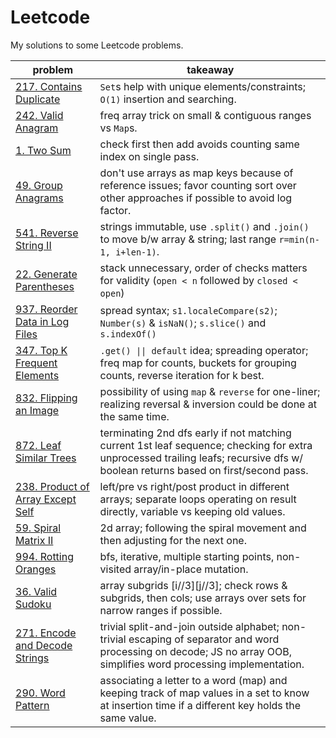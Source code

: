 # Leetcode

My solutions to some Leetcode problems.

| **problem**                                                              | **takeaway**                                                                                                                                                                     |
| ------------------------------------------------------------------------ | -------------------------------------------------------------------------------------------------------------------------------------------------------------------------------- |
| [217. Contains Duplicate](217_contains-duplicate.md)                     | `Set`s help with unique elements/constraints; `O(1)` insertion and searching.                                                                                                    |
| [242. Valid Anagram](242_valid-anagram.md)                               | freq array trick on small & contiguous ranges vs `Map`s.                                                                                                                         |
| [1. Two Sum](1_two-sum.md)                                               | check first then add avoids counting same index on single pass.                                                                                                                  |
| [49. Group Anagrams](49_group-anagrams.md)                               | don't use arrays as map keys because of reference issues; favor counting sort over other approaches if possible to avoid log factor.                                             |
| [541. Reverse String II](541_reverse-string-ii.md)                       | strings immutable, use `.split()` and `.join()` to move b/w array & string; last range `r=min(n-1, i+len-1)`.                                                                    |
| [22. Generate Parentheses](22_generate-parentheses.md)                   | stack unnecessary, order of checks matters for validity (`open < n` followed by `closed < open`)                                                                                 |
| [937. Reorder Data in Log Files](937_reorder-data-in-log-files.md)       | spread syntax; `s1.localeCompare(s2)`; `Number(s)` & `isNaN()`; `s.slice()` and `s.indexOf()`                                                                                    |
| [347. Top K Frequent Elements](347_top-k-frequent-elements.md)           | `.get() \|\| default` idea; spreading operator; freq map for counts, buckets for grouping counts, reverse iteration for k best.                                                  |
| [832. Flipping an Image](832_flipping-an-image.md)                       | possibility of using `map` & `reverse` for one-liner; realizing reversal & inversion could be done at the same time.                                                             |
| [872. Leaf Similar Trees](872_leaf-similar-trees.md)                     | terminating 2nd dfs early if not matching current 1st leaf sequence; checking for extra unprocessed trailing leafs; recursive dfs w/ boolean returns based on first/second pass. |
| [238. Product of Array Except Self](238_product-of-array-except-self.md) | left/pre vs right/post product in different arrays; separate loops operating on result directly, variable vs keeping old values.                                                 |
| [59. Spiral Matrix II](59_spiral-matrix-ii.md)                           | 2d array; following the spiral movement and then adjusting for the next one.                                                                                                     |
| [994. Rotting Oranges](994_rotting-oranges.md)                           | bfs, iterative, multiple starting points, non-visited array/in-place mutation.                                                                                                   |
| [36. Valid Sudoku](36_valid-sudoku.md)                                   | array subgrids [i//3][j//3]; check rows & subgrids, then cols; use arrays over sets for narrow ranges if possible.                                                               |
| [271. Encode and Decode Strings](271_encode-and-decode-strings.md)       | trivial split-and-join outside alphabet; non-trivial escaping of separator and word processing on decode; JS no array OOB, simplifies word processing implementation.            |
| [290. Word Pattern](290_word-pattern.md)                                 | associating a letter to a word (map) and keeping track of map values in a set to know at insertion time if a different key holds the same value.                                 |
